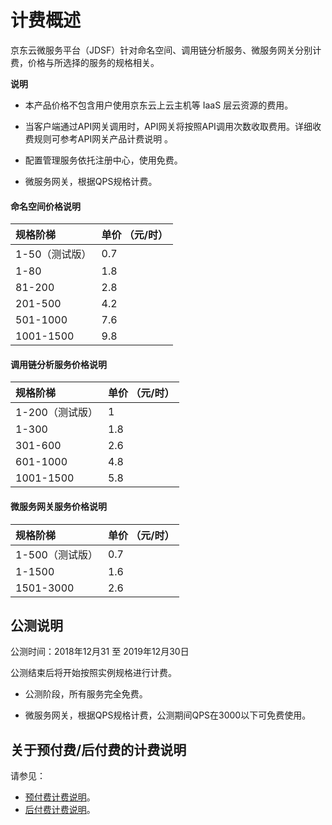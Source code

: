 # 计费概述

京东云微服务平台（JDSF）针对命名空间、调用链分析服务、微服务网关分别计费，价格与所选择的服务的规格相关。

**说明**
-  本产品价格不包含用户使用京东云上云主机等 IaaS 层云资源的费用。

-  当客户端通过API网关调用时，API网关将按照API调用次数收取费用。详细收费规则可参考API网关产品计费说明  。

-  配置管理服务依托注册中心，使用免费。

-  微服务网关，根据QPS规格计费。


#### 命名空间价格说明

| 规格阶梯 |  单价 （元/时） |
| :- | :- |
| 1-50（测试版） | 0.7 |
| 1-80      | 1.8 |
| 81-200    | 2.8 |
| 201-500   | 4.2 |
| 501-1000  | 7.6 |
| 1001-1500 | 9.8 |


#### 调用链分析服务价格说明

| 规格阶梯 |  单价 （元/时） |
| :- | :- |
| 1-200（测试版） | 1 |
| 1-300     | 1.8 |
| 301-600   | 2.6 |	
| 601-1000  | 4.8 |	
| 1001-1500 | 5.8 |		



#### 微服务网关服务价格说明

| 规格阶梯 |  单价 （元/时） |
| :- | :- |
| 1-500（测试版） | 0.7 |
| 1-1500     | 1.6 |
| 1501-3000   | 2.6 |	


	

## 公测说明

公测时间：2018年12月31 至 2019年12月30日

公测结束后将开始按照实例规格进行计费。

-  公测阶段，所有服务完全免费。

-  微服务网关，根据QPS规格计费，公测期间QPS在3000以下可免费使用。


## 关于预付费/后付费的计费说明

请参见：

* [预付费计费说明](../../../Finance/Billing/Billing-method/Prepay.md)。		
* [后付费计费说明](../../../Finance/Billing/Billing-method/Postpay.md)。			
		
